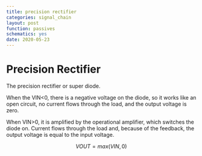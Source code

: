 ```yaml
---
title: precision rectifier
categories: signal_chain
layout: post
function: passives
schematics: yes
date: 2020-05-23
---
```


# Precision Rectifier

The precision rectifier or super diode.

When the VIN<0, there is a negative voltage on the diode, so it works like an open circuit, no current flows through the load, and the output voltage is zero.

When VIN>0, it is amplified by the operational amplifier, which switches the diode on. Current flows through the load and, because of the feedback, the output voltage is equal to the input voltage.

$$ VOUT = max(VIN,0) $$